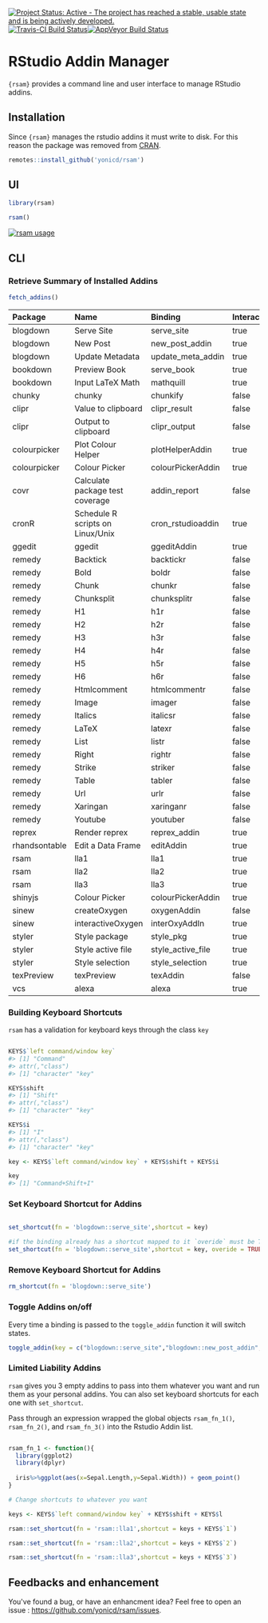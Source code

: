 [![Project Status: Active - The project has reached a stable, usable state and is being actively developed.](http://www.repostatus.org/badges/0.1.0/active.svg)](http://www.repostatus.org/#active) [![Travis-CI Build Status](https://travis-ci.org/yonicd/rsam.svg?branch=master)](https://travis-ci.org/yonicd/rsam)[![AppVeyor Build Status](https://ci.appveyor.com/api/projects/status/github/yonicd/rsam?branch=master&svg=true)](https://ci.appveyor.com/project/yonicd/rsam) <!-- README.md is generated from README.Rmd. Please edit that file -->

RStudio Addin Manager
=====================

`{rsam}` provides a command line and user interface to manage RStudio addins.

Installation
------------

Since `{rsam}` manages the rstudio addins it must write to disk. For this reason the package was removed from [CRAN](https://cran.r-project.org/web/packages/rsam/index.html).

``` r
remotes::install_github('yonicd/rsam')
```

UI
--

``` r
library(rsam)

rsam()
```

[![rsam usage](http://img.youtube.com/vi/-XZWv7CJrs8/0.jpg)](https://www.youtube.com/watch?v=-XZWv7CJrs8)

CLI
---

### Retrieve Summary of Installed Addins

``` r
fetch_addins()
```

| Package       | Name                             | Binding             | Interactive | Key                             | Shortcut |
|:--------------|:---------------------------------|:--------------------|:------------|:--------------------------------|:---------|
| blogdown      | Serve Site                       | serve\_site         | true        | blogdown::serve\_site           |          |
| blogdown      | New Post                         | new\_post\_addin    | true        | blogdown::new\_post\_addin      |          |
| blogdown      | Update Metadata                  | update\_meta\_addin | true        | blogdown::update\_meta\_addin   |          |
| bookdown      | Preview Book                     | serve\_book         | true        | bookdown::serve\_book           |          |
| bookdown      | Input LaTeX Math                 | mathquill           | true        | bookdown::mathquill             |          |
| chunky        | chunky                           | chunkify            | false       | chunky::chunkify                |          |
| clipr         | Value to clipboard               | clipr\_result       | false       | clipr::clipr\_result            |          |
| clipr         | Output to clipboard              | clipr\_output       | false       | clipr::clipr\_output            |          |
| colourpicker  | Plot Colour Helper               | plotHelperAddin     | true        | colourpicker::plotHelperAddin   |          |
| colourpicker  | Colour Picker                    | colourPickerAddin   | true        | colourpicker::colourPickerAddin |          |
| covr          | Calculate package test coverage  | addin\_report       | false       | covr::addin\_report             |          |
| cronR         | Schedule R scripts on Linux/Unix | cron\_rstudioaddin  | true        | cronR::cron\_rstudioaddin       |          |
| ggedit        | ggedit                           | ggeditAddin         | true        | ggedit::ggeditAddin             |          |
| remedy        | Backtick                         | backtickr           | false       | remedy::backtickr               |          |
| remedy        | Bold                             | boldr               | false       | remedy::boldr                   |          |
| remedy        | Chunk                            | chunkr              | false       | remedy::chunkr                  |          |
| remedy        | Chunksplit                       | chunksplitr         | false       | remedy::chunksplitr             |          |
| remedy        | H1                               | h1r                 | false       | remedy::h1r                     |          |
| remedy        | H2                               | h2r                 | false       | remedy::h2r                     |          |
| remedy        | H3                               | h3r                 | false       | remedy::h3r                     |          |
| remedy        | H4                               | h4r                 | false       | remedy::h4r                     |          |
| remedy        | H5                               | h5r                 | false       | remedy::h5r                     |          |
| remedy        | H6                               | h6r                 | false       | remedy::h6r                     |          |
| remedy        | Htmlcomment                      | htmlcommentr        | false       | remedy::htmlcommentr            |          |
| remedy        | Image                            | imager              | false       | remedy::imager                  |          |
| remedy        | Italics                          | italicsr            | false       | remedy::italicsr                |          |
| remedy        | LaTeX                            | latexr              | false       | remedy::latexr                  |          |
| remedy        | List                             | listr               | false       | remedy::listr                   |          |
| remedy        | Right                            | rightr              | false       | remedy::rightr                  |          |
| remedy        | Strike                           | striker             | false       | remedy::striker                 |          |
| remedy        | Table                            | tabler              | false       | remedy::tabler                  |          |
| remedy        | Url                              | urlr                | false       | remedy::urlr                    |          |
| remedy        | Xaringan                         | xaringanr           | false       | remedy::xaringanr               |          |
| remedy        | Youtube                          | youtuber            | false       | remedy::youtuber                |          |
| reprex        | Render reprex                    | reprex\_addin       | true        | reprex::reprex\_addin           |          |
| rhandsontable | Edit a Data Frame                | editAddin           | true        | rhandsontable::editAddin        |          |
| rsam          | lla1                             | lla1                | true        | rsam::lla1                      |          |
| rsam          | lla2                             | lla2                | true        | rsam::lla2                      |          |
| rsam          | lla3                             | lla3                | true        | rsam::lla3                      |          |
| shinyjs       | Colour Picker                    | colourPickerAddin   | true        | shinyjs::colourPickerAddin      |          |
| sinew         | createOxygen                     | oxygenAddin         | false       | sinew::oxygenAddin              |          |
| sinew         | interactiveOxygen                | interOxyAddIn       | true        | sinew::interOxyAddIn            |          |
| styler        | Style package                    | style\_pkg          | true        | styler::style\_pkg              |          |
| styler        | Style active file                | style\_active\_file | true        | styler::style\_active\_file     |          |
| styler        | Style selection                  | style\_selection    | true        | styler::style\_selection        |          |
| texPreview    | texPreview                       | texAddin            | false       | texPreview::texAddin            |          |
| vcs           | alexa                            | alexa               | true        | vcs::alexa                      |          |

### Building Keyboard Shortcuts

`rsam` has a validation for keyboard keys through the class `key`

``` r

KEYS$`left command/window key`
#> [1] "Command"
#> attr(,"class")
#> [1] "character" "key"

KEYS$shift
#> [1] "Shift"
#> attr(,"class")
#> [1] "character" "key"

KEYS$i
#> [1] "I"
#> attr(,"class")
#> [1] "character" "key"

key <- KEYS$`left command/window key` + KEYS$shift + KEYS$i

key
#> [1] "Command+Shift+I"
```

### Set Keyboard Shortcut for Addins

``` r

set_shortcut(fn = 'blogdown::serve_site',shortcut = key)

#if the binding already has a shortcut mapped to it `overide` must be TRUE
set_shortcut(fn = 'blogdown::serve_site',shortcut = key, overide = TRUE)
```

### Remove Keyboard Shortcut for Addins

``` r
rm_shortcut(fn = 'blogdown::serve_site')
```

### Toggle Addins on/off

Every time a binding is passed to the `toggle_addin` function it will switch states.

``` r
toggle_addin(key = c("blogdown::serve_site","blogdown::new_post_addin","blogdown::update_meta_addin"))
```

### Limited Liability Addins

`rsam` gives you 3 empty addins to pass into them whatever you want and run them as your personal addins. You can also set keyboard shortcuts for each one with `set_shortcut`.

Pass through an expression wrapped the global objects `rsam_fn_1()`, `rsam_fn_2()`, and `rsam_fn_3()` into the Rstudio Addin list.

``` r

rsam_fn_1 <- function(){
  library(ggplot2)
  library(dplyr)
  
  iris%>%ggplot(aes(x=Sepal.Length,y=Sepal.Width)) + geom_point()
}

# Change shortcuts to whatever you want

keys <- KEYS$`left command/window key` + KEYS$shift + KEYS$l

rsam::set_shortcut(fn = 'rsam::lla1',shortcut = keys + KEYS$`1`)

rsam::set_shortcut(fn = 'rsam::lla2',shortcut = keys + KEYS$`2`)

rsam::set_shortcut(fn = 'rsam::lla3',shortcut = keys + KEYS$`3`)
```

Feedbacks and enhancement
-------------------------

You've found a bug, or have an enhancment idea? Feel free to open an issue : <https://github.com/yonicd/rsam/issues>.
